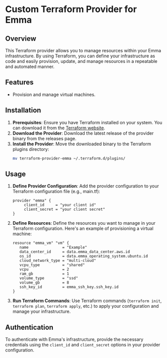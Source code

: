 # Custom Terraform Provider for Emma

## Overview

This Terraform provider allows you to manage resources within your Emma infrastructure. By using Terraform, you can 
define your infrastructure as code and easily provision, update, and manage resources in a repeatable and automated manner.

## Features

- Provision and manage virtual machines.

## Installation

1. **Prerequisites**: Ensure you have Terraform installed on your system. You can download it from the [Terraform website](https://developer.hashicorp.com/terraform/install).
2. **Download the Provider**: Download the latest release of the provider binary from the releases page.
3. **Install the Provider**: Move the downloaded binary to the Terraform plugins directory:
   ```bash
   mv terraform-provider-emma ~/.terraform.d/plugins/
    ```

## Usage

1. **Define Provider Configuration**: Add the provider configuration to your Terraform configuration file (e.g., main.tf):
   ```hcl
   provider "emma" {
        client_id     = "your client id"
        client_secret = "your client secret"
   }
   ```

2. **Define Resources**: Define the resources you want to manage in your Terraform configuration. Here's an example 
of provisioning a virtual machine:
   ```hcl
   resource "emma_vm" "vm" {
      name               = "Example"
      data_center_id     = data.emma_data_center.aws.id
      os_id              = data.emma_operating_system.ubuntu.id
      cloud_network_type = "multi-cloud"
      vcpu_type          = "shared"
      vcpu               = 2
      ram_gb             = 1
      volume_type        = "ssd"
      volume_gb          = 8
      ssh_key_id         = emma_ssh_key.ssh_key.id
   }
   ```

3. **Run Terraform Commands**: Use Terraform commands (`terraform init`, `terraform plan`, `terraform apply`, etc.) 
to apply your configuration and manage your infrastructure.

## Authentication

To authenticate with Emma's infrastructure, provide the necessary credentials using the `client_id` and `client_secret` 
options in your provider configuration.
